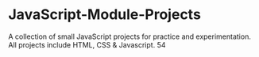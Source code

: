 # JavaScript-Module-Projects
A collection of small JavaScript projects for practice and experimentation.
All projects include HTML, CSS & Javascript.
54
